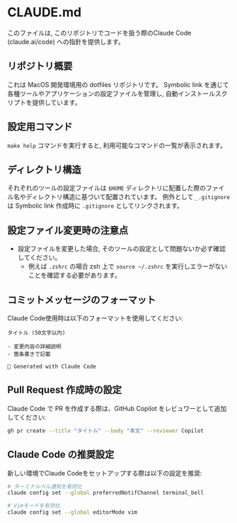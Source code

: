 # CLAUDE.md

このファイルは, このリポジトリでコードを扱う際のClaude Code (claude.ai/code) への指針を提供します。

## リポジトリ概要

これは MacOS 開発環境用の dotfiles リポジトリです。
Symbolic link を通じて各種ツールやアプリケーションの設定ファイルを管理し, 自動インストールスクリプトを提供しています。

## 設定用コマンド

`make help` コマンドを実行すると, 利用可能なコマンドの一覧が表示されます。

## ディレクトリ構造

それぞれのツールの設定ファイルは `$HOME`  ディレクトリに配置した際のファイル名やディレクトリ構造に基づいて配置されています。
例外として `_.gitignore` は Symbolic link 作成時に `.gitignore` としてリンクされます。

## 設定ファイル変更時の注意点

* 設定ファイルを変更した場合, そのツールの設定として問題ないか必ず確認してください。
    * 例えば `.zshrc` の場合 zsh 上で `source ~/.zshrc` を実行しエラーがないことを確認する必要があります。

## コミットメッセージのフォーマット

Claude Code使用時は以下のフォーマットを使用してください:

```
タイトル (50文字以内)

- 変更内容の詳細説明
- 箇条書きで記載

🤖 Generated with Claude Code
```

## Pull Request 作成時の設定

Claude Code で PR を作成する際は、GitHub Copilot をレビュワーとして追加してください:

```bash
gh pr create --title "タイトル" --body "本文" --reviewer Copilot
```

## Claude Code の推奨設定

新しい環境でClaude Codeをセットアップする際は以下の設定を推奨:

```bash
# ターミナルベル通知を有効化
claude config set --global preferredNotifChannel terminal_bell

# Vimモードを有効化
claude config set --global editorMode vim
```
